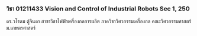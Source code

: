 ### วิชา 01211433 Vision and Control of Industrial Robots Sec 1, 250

ดร.วโรดม ตู้จินดา
สาขาวิชาไฟฟ้าเครื่องกลการผลิต
ภาควิชาวิศวกรรมเครื่องกล คณะวิศวกรรมศาสตร์ ม.เกษตรศาสตร์

